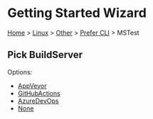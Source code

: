 <!--
GENERATED FILE - DO NOT EDIT
This file was generated by [MarkdownSnippets](https://github.com/SimonCropp/MarkdownSnippets).
Source File: /docs/mdsource/wiz/Linux_Other_Cli_MSTest.source.md
To change this file edit the source file and then run MarkdownSnippets.
-->

# Getting Started Wizard

[Home](/docs/wiz/readme.md) > [Linux](Linux.md) > [Other](Linux_Other.md) > [Prefer CLI](Linux_Other_Cli.md) > MSTest

## Pick BuildServer

Options:
 * [AppVeyor](Linux_Other_Cli_MSTest_AppVeyor.md)
 * [GitHubActions](Linux_Other_Cli_MSTest_GitHubActions.md)
 * [AzureDevOps](Linux_Other_Cli_MSTest_AzureDevOps.md)
 * [None](Linux_Other_Cli_MSTest_None.md)
